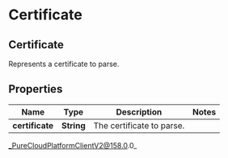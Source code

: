 # Certificate

## Certificate
Represents a certificate to parse.

## Properties

|Name | Type | Description | Notes|
|------------ | ------------- | ------------- | -------------|
| **certificate** | **String** | The certificate to parse. | |



_PureCloudPlatformClientV2@158.0.0_
